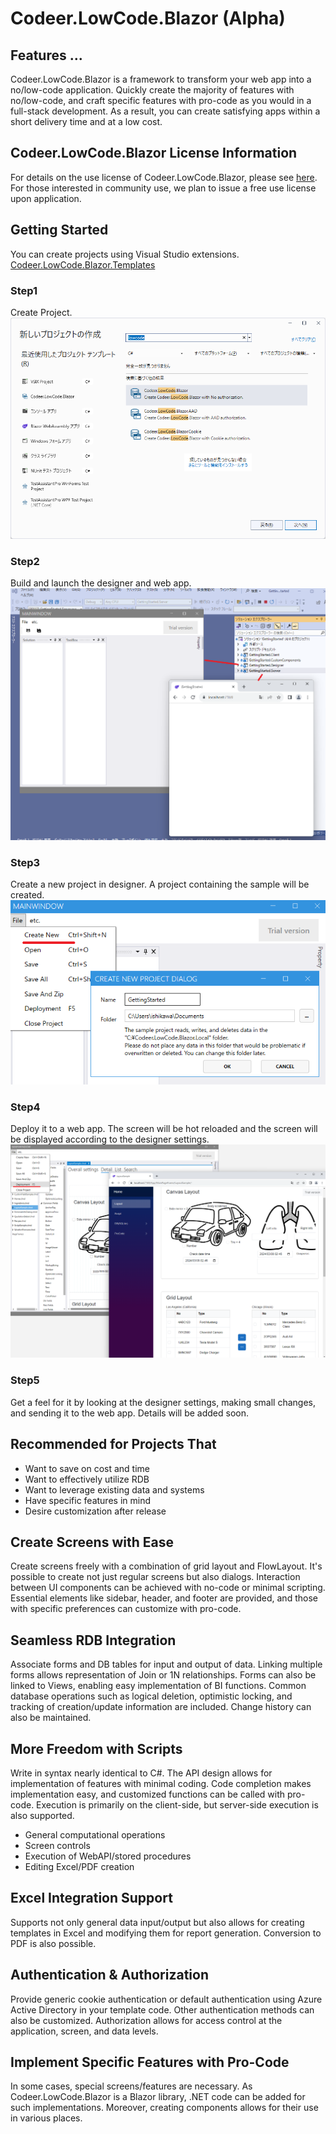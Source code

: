 # Codeer.LowCode.Blazor (Alpha)

## Features ...
Codeer.LowCode.Blazor is a framework to transform your web app into a no/low-code application. Quickly create the majority of features with no/low-code, and craft specific features with pro-code as you would in a full-stack development. As a result, you can create satisfying apps within a short delivery time and at a low cost.

## Codeer.LowCode.Blazor License Information
For details on the use license of Codeer.LowCode.Blazor, please see [here](https://www.nuget.org/packages/Codeer.LowCode.Blazor/0.3.0/License).<br/>
For those interested in community use, we plan to issue a free use license upon application.

## Getting Started
You can create projects using Visual Studio extensions.<br/>
[Codeer.LowCode.Blazor.Templates](https://marketplace.visualstudio.com/items?itemName=Codeer.LowCodeBlazor)

### Step1
Create Project.
<img src="Image/step1.png">

### Step2
Build and launch the designer and web app.
<img src="Image/step2.png">

### Step3
Create a new project in designer.
A project containing the sample will be created.
<img src="Image/step3.png">

### Step4
Deploy it to a web app. The screen will be hot reloaded and the screen will be displayed according to the designer settings.
<img src="Image/step4.png" width="800">

### Step5
Get a feel for it by looking at the designer settings, making small changes, and sending it to the web app. Details will be added soon.

## Recommended for Projects That

- Want to save on cost and time
- Want to effectively utilize RDB
- Want to leverage existing data and systems
- Have specific features in mind
- Desire customization after release

## Create Screens with Ease

Create screens freely with a combination of grid layout and FlowLayout. It's possible to create not just regular screens but also dialogs. Interaction between UI components can be achieved with no-code or minimal scripting. Essential elements like sidebar, header, and footer are provided, and those with specific preferences can customize with pro-code.

## Seamless RDB Integration

Associate forms and DB tables for input and output of data. Linking multiple forms allows representation of Join or 1N relationships. Forms can also be linked to Views, enabling easy implementation of BI functions. Common database operations such as logical deletion, optimistic locking, and tracking of creation/update information are included. Change history can also be maintained.

## More Freedom with Scripts

Write in syntax nearly identical to C#. The API design allows for implementation of features with minimal coding. Code completion makes implementation easy, and customized functions can be called with pro-code. Execution is primarily on the client-side, but server-side execution is also supported.

- General computational operations
- Screen controls
- Execution of WebAPI/stored procedures
- Editing Excel/PDF creation

## Excel Integration Support

Supports not only general data input/output but also allows for creating templates in Excel and modifying them for report generation. Conversion to PDF is also possible.

## Authentication & Authorization

Provide generic cookie authentication or default authentication using Azure Active Directory in your template code. Other authentication methods can also be customized. Authorization allows for access control at the application, screen, and data levels.

## Implement Specific Features with Pro-Code

In some cases, special screens/features are necessary. As Codeer.LowCode.Blazor is a Blazor library, .NET code can be added for such implementations. Moreover, creating components allows for their use in various places.
